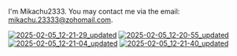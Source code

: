 I'm Mikachu2333. You may contact me via the email: [mikachu.23333@zohomail.com](mailto:mikachu.23333@zohomail.com).

[![2025-02-05_12-21-29_updated](https://github.com/user-attachments/assets/aec3c2cc-9a8c-4707-814d-5d7876159581)](https://enka.network/u/mikachou/E1T3e/10000026/5262584/)
[![2025-02-05_12-20-55_updated](https://github.com/user-attachments/assets/9634b09b-d85d-4c37-ade6-8a0b1a0be572)](https://enka.network/u/mikachou/E1T3e/10000026/5262584/)
[![2025-02-05_12-21-04_updated](https://github.com/user-attachments/assets/77a870b6-d2c7-4c09-a9c3-f9903bf304bc)](https://enka.network/u/mikachou/E1T3e/10000026/5262584/)
[![2025-02-05_12-21-40_updated](https://github.com/user-attachments/assets/75732436-acbe-48d4-8f0b-f563210d81cb)](https://enka.network/u/mikachou/E1T3e/10000026/5262584/)
